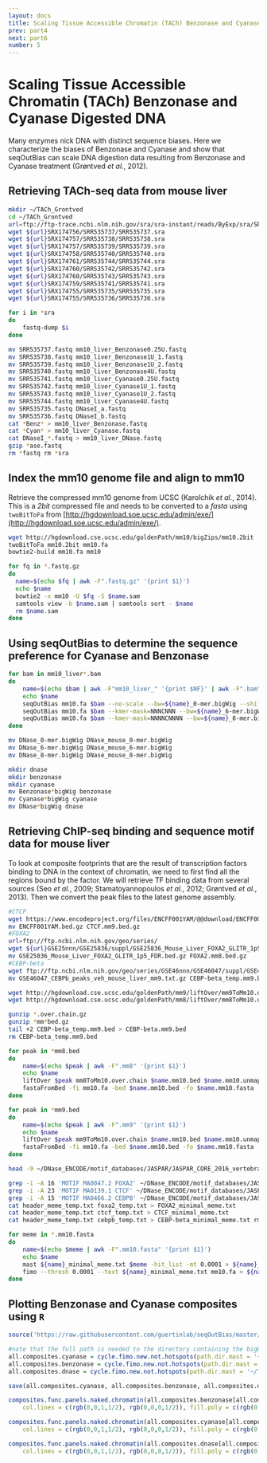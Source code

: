 ```yaml
---
layout: docs
title: Scaling Tissue Accessible Chromatin (TACh) Benzonase and Cyanase Digested DNA
prev: part4
next: part6
number: 5
---
```


# Scaling Tissue Accessible Chromatin (TACh) Benzonase and Cyanase Digested DNA

Many enzymes nick DNA with distinct sequence biases. Here we characterize the biases of Benzonase and Cyanase and show that seqOutBias can scale DNA digestion data resulting from Benzonase and Cyanase treatment (Grøntved *et al.*, 2012).

## Retrieving TACh-seq data from mouse liver

```bash
mkdir ~/TACh_Grontved
cd ~/TACh_Grontved 
url=ftp://ftp-trace.ncbi.nlm.nih.gov/sra/sra-instant/reads/ByExp/sra/SRX/SRX174/ 
wget ${url}SRX174756/SRR535737/SRR535737.sra
wget ${url}SRX174757/SRR535738/SRR535738.sra
wget ${url}SRX174757/SRR535739/SRR535739.sra
wget ${url}SRX174758/SRR535740/SRR535740.sra
wget ${url}SRX174761/SRR535744/SRR535744.sra
wget ${url}SRX174760/SRR535742/SRR535742.sra
wget ${url}SRX174760/SRR535743/SRR535743.sra
wget ${url}SRX174759/SRR535741/SRR535741.sra
wget ${url}SRX174755/SRR535735/SRR535735.sra
wget ${url}SRX174755/SRR535736/SRR535736.sra

for i in *sra
do
    fastq-dump $i
done

mv SRR535737.fastq mm10_liver_Benzonase0.25U.fastq
mv SRR535738.fastq mm10_liver_Benzonase1U_1.fastq
mv SRR535739.fastq mm10_liver_Benzonase1U_2.fastq
mv SRR535740.fastq mm10_liver_Benzonase4U.fastq
mv SRR535741.fastq mm10_liver_Cyanase0.25U.fastq
mv SRR535742.fastq mm10_liver_Cyanase1U_1.fastq
mv SRR535743.fastq mm10_liver_Cyanase1U_2.fastq
mv SRR535744.fastq mm10_liver_Cyanase4U.fastq
mv SRR535735.fastq DNaseI_a.fastq 
mv SRR535736.fastq DNaseI_b.fastq
cat *Benz* > mm10_liver_Benzonase.fastq 
cat *Cyan* > mm10_liver_Cyanase.fastq
cat DNaseI_*.fastq > mm10_liver_DNase.fastq 
gzip *ase.fastq
rm *fastq rm *sra
```

## Index the mm10 genome file and align to mm10

Retrieve the compressed mm10 genome from UCSC (Karolchik *et al.*, 2014). This is a *2bit* compressed file and needs to be converted to a *fasta* using `twoBitToFa` from [http://hgdownload.soe.ucsc.edu/admin/exe/](http://hgdownload.soe.ucsc.edu/admin/exe/).

```bash
wget http://hgdownload.cse.ucsc.edu/goldenPath/mm10/bigZips/mm10.2bit
twoBitToFa mm10.2bit mm10.fa
bowtie2-build mm10.fa mm10

for fq in *.fastq.gz
do
  name=$(echo $fq | awk -F".fastq.gz" '{print $1}')
  echo $name
  bowtie2 -x mm10 -U $fq -S $name.sam
  samtools view -b $name.sam | samtools sort - $name
  rm $name.sam
done
```

## Using seqOutBias to determine the sequence preference for Cyanase and Benzonase

```bash
for bam in mm10_liver*.bam
do
    name=$(echo $bam | awk -F"mm10_liver_" '{print $NF}' | awk -F".bam" '{print $1}')
    echo $name
    seqOutBias mm10.fa $bam --no-scale --bw=${name}_0-mer.bigWig --shift-counts --skip-bed --read-size=35 
    seqOutBias mm10.fa $bam --kmer-mask=NNNCNNN --bw=${name}_6-mer.bigWig --shift-counts --read-size=35 
    seqOutBias mm10.fa $bam --kmer-mask=NNNNCNNNN --bw=${name}_8-mer.bigWig --shift-counts --read-size=35
done

mv DNase_0-mer.bigWig DNase_mouse_0-mer.bigWig 
mv DNase_6-mer.bigWig DNase_mouse_6-mer.bigWig 
mv DNase_8-mer.bigWig DNase_mouse_8-mer.bigWig

mkdir dnase
mkdir benzonase
mkdir cyanase
mv Benzonase*bigWig benzonase 
mv Cyanase*bigWig cyanase
mv DNase*bigWig dnase
```

## Retrieving ChIP-seq binding and sequence motif data for mouse liver

To look at composite footprints that are the result of transcription factors binding to DNA in the context of chromatin, we need to first find all the regions bound by the factor. We will retrieve TF binding data from several sources (Seo *et al.*, 2009; Stamatoyannopoulos *et al.*, 2012; Grøntved *et al.*, 2013). Then we convert the peak files to the latest genome assembly.

```bash
#CTCF
wget https://www.encodeproject.org/files/ENCFF001YAM/@@download/ENCFF001YAM.bed.gz
mv ENCFF001YAM.bed.gz CTCF.mm9.bed.gz
#FOXA2
url=ftp://ftp.ncbi.nlm.nih.gov/geo/series/
wget ${url}GSE25nnn/GSE25836/suppl/GSE25836_Mouse_Liver_FOXA2_GLITR_1p5_FDR.bed.gz
mv GSE25836_Mouse_Liver_FOXA2_GLITR_1p5_FDR.bed.gz FOXA2.mm8.bed.gz
#CEBP-beta
wget ftp://ftp.ncbi.nlm.nih.gov/geo/series/GSE46nnn/GSE46047/suppl/GSE46047%5FCEBPb%5Fpeaks%5Fveh%5Fmouse%5Fliver%5Fmm9%2Etxt%2Egz 
mv GSE46047_CEBPb_peaks_veh_mouse_liver_mm9.txt.gz CEBP-beta_temp.mm9.bed.gz

wget http://hgdownload.cse.ucsc.edu/goldenPath/mm9/liftOver/mm9ToMm10.over.chain.gz 
wget http://hgdownload.cse.ucsc.edu/goldenPath/mm8/liftOver/mm8ToMm10.over.chain.gz

gunzip *.over.chain.gz
gunzip *mm*bed.gz
tail +2 CEBP-beta_temp.mm9.bed > CEBP-beta.mm9.bed 
rm CEBP-beta_temp.mm9.bed

for peak in *mm8.bed
do
    name=$(echo $peak | awk -F".mm8" '{print $1}')
    echo $name
    liftOver $peak mm8ToMm10.over.chain $name.mm10.bed $name.mm10.unmapped.txt -bedPlus=6 
    fastaFromBed -fi mm10.fa -bed $name.mm10.bed -fo $name.mm10.fasta
done

for peak in *mm9.bed
do
    name=$(echo $peak | awk -F".mm9" '{print $1}')
    echo $name
    liftOver $peak mm9ToMm10.over.chain $name.mm10.bed $name.mm10.unmapped.txt -bedPlus=6 
    fastaFromBed -fi mm10.fa -bed $name.mm10.bed -fo $name.mm10.fasta
done

head -9 ~/DNase_ENCODE/motif_databases/JASPAR/JASPAR_CORE_2016_vertebrates.meme > header_meme_temp.txt

grep -i -A 16 'MOTIF MA0047.2 FOXA2' ~/DNase_ENCODE/motif_databases/JASPAR/JASPAR_CORE_2016.meme > foxa2_temp.txt 
grep -i -A 23 'MOTIF MA0139.1 CTCF' ~/DNase_ENCODE/motif_databases/JASPAR/JASPAR_CORE_2016.meme > ctcf_temp.txt 
grep -i -A 15 'MOTIF MA0466.2 CEBPB' ~/DNase_ENCODE/motif_databases/JASPAR/JASPAR_CORE_2016.meme > cebpb_temp.txt 
cat header_meme_temp.txt foxa2_temp.txt > FOXA2_minimal_meme.txt
cat header_meme_temp.txt ctcf_temp.txt > CTCF_minimal_meme.txt
cat header_meme_temp.txt cebpb_temp.txt > CEBP-beta_minimal_meme.txt rm *temp.txt

for meme in *.mm10.fasta
do
    name=$(echo $meme | awk -F".mm10.fasta" '{print $1}')
    echo $name
    mast ${name}_minimal_meme.txt $meme -hit_list -mt 0.0001 > ${name}_mast.txt 
    fimo --thresh 0.0001 --text ${name}_minimal_meme.txt mm10.fa > ${name}_fimo.txt ceqlogo -i1 ${name}_minimal_meme.txt -o ${name}_logo.eps -N -Y
done
```

## Plotting Benzonase and Cyanase composites using `R`

```r
source('https://raw.githubusercontent.com/guertinlab/seqOutBias/master/docs/R/seqOutBias_functions.R')

#note that the full path is needed to the directory containing the bigWigs
all.composites.cyanase = cycle.fimo.new.not.hotspots(path.dir.mast = '~/TACh_Grontved/', path.dir.bigWig = '/Users/guertinlab/TACh_Grontved/cyanase/', window = 30, exp = 'Cyanase')
all.composites.benzonase = cycle.fimo.new.not.hotspots(path.dir.mast = '~/TACh_Grontved/', path.dir.bigWig = '/Users/guertinlab/TACh_Grontved/benzonase/', window = 30, exp = 'Benzonase')
all.composites.dnase = cycle.fimo.new.not.hotspots(path.dir.mast = '~/TACh_Grontved/', path.dir.bigWig = '/Users/guertinlab/TACh_Grontved/dnase/', window = 30, exp = 'DNase_mm10')

save(all.composites.cyanase, all.composites.benzonase, all.composites.dnase, file = 'MOUSE_composites.Rdata')

composites.func.panels.naked.chromatin(all.composites.benzonase[all.composites.benzonase$cond == 'Benzonase_0-mer' | all.composites.benzonase$cond == 'Benzonase_8-mer',], fact= "Benzonase8", summit= "Motif",num = 24,
    col.lines = c(rgb(0,0,1,1/2), rgb(0,0,0,1/2)), fill.poly = c(rgb(0,0,1,1/4), rgb(0,0,0,1/4)))

composites.func.panels.naked.chromatin(all.composites.cyanase[all.composites.cyanase$cond == 'Cyanase_0-mer' | all.composites.cyanase$cond == 'Cyanase_8-mer',], fact= "Cyanase8", summit= "Motif",num = 24,
    col.lines = c(rgb(0,0,1,1/2), rgb(0,0,0,1/2)), fill.poly = c(rgb(0,0,1,1/4), rgb(0,0,0,1/4)))

composites.func.panels.naked.chromatin(all.composites.dnase[all.composites.dnase$cond == 'DNase_mouse_0-mer' | all.composites.dnase$cond == 'DNase_mouse_6-mer',], fact= "Dnase6", summit= "Motif",num = 24,
    col.lines = c(rgb(0,0,1,1/2), rgb(0,0,0,1/2)), fill.poly = c(rgb(0,0,1,1/4), rgb(0,0,0,1/4)))
```
